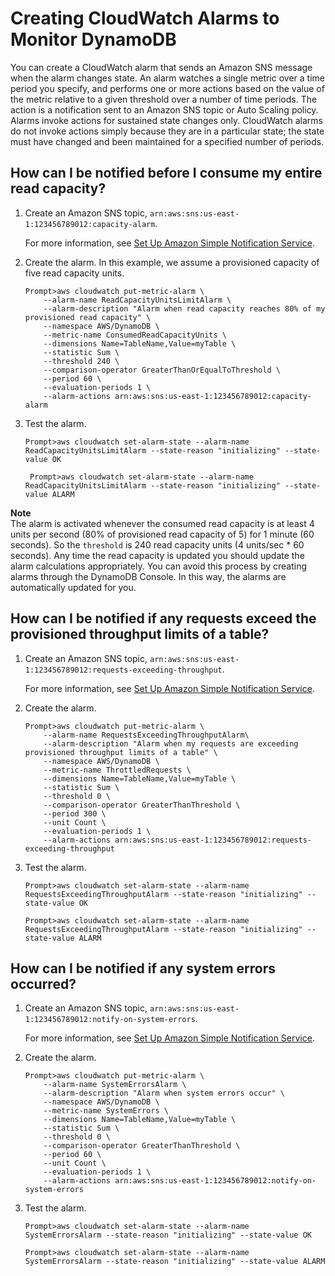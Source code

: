# Creating CloudWatch Alarms to Monitor DynamoDB<a name="creating-alarms"></a>

You can create a CloudWatch alarm that sends an Amazon SNS message when the alarm changes state\. An alarm watches a single metric over a time period you specify, and performs one or more actions based on the value of the metric relative to a given threshold over a number of time periods\. The action is a notification sent to an Amazon SNS topic or Auto Scaling policy\. Alarms invoke actions for sustained state changes only\. CloudWatch alarms do not invoke actions simply because they are in a particular state; the state must have changed and been maintained for a specified number of periods\.

## How can I be notified before I consume my entire read capacity?<a name="notify-reach-capacity"></a>

1. Create an Amazon SNS topic, `arn:aws:sns:us-east-1:123456789012:capacity-alarm`\.

   For more information, see [Set Up Amazon Simple Notification Service](http://docs.aws.amazon.com/AmazonCloudWatch/latest/monitoring/US_SetupSNS.html)\.

1. Create the alarm\. In this example, we assume a provisioned capacity of five read capacity units\.

   ```
   Prompt>aws cloudwatch put-metric-alarm \
       --alarm-name ReadCapacityUnitsLimitAlarm \
       --alarm-description "Alarm when read capacity reaches 80% of my provisioned read capacity" \
       --namespace AWS/DynamoDB \
       --metric-name ConsumedReadCapacityUnits \
       --dimensions Name=TableName,Value=myTable \
       --statistic Sum \
       --threshold 240 \
       --comparison-operator GreaterThanOrEqualToThreshold \
       --period 60 \                           
       --evaluation-periods 1 \
       --alarm-actions arn:aws:sns:us-east-1:123456789012:capacity-alarm
   ```

1. Test the alarm\.

   ```
   Prompt>aws cloudwatch set-alarm-state --alarm-name ReadCapacityUnitsLimitAlarm --state-reason "initializing" --state-value OK
   ```

   ```
    Prompt>aws cloudwatch set-alarm-state --alarm-name ReadCapacityUnitsLimitAlarm --state-reason "initializing" --state-value ALARM
   ```

**Note**  
The alarm is activated whenever the consumed read capacity is at least 4 units per second \(80% of provisioned read capacity of 5\) for 1 minute \(60 seconds\)\. So the `threshold` is 240 read capacity units \(4 units/sec \* 60 seconds\)\. Any time the read capacity is updated you should update the alarm calculations appropriately\. You can avoid this process by creating alarms through the DynamoDB Console\. In this way, the alarms are automatically updated for you\. 

## How can I be notified if any requests exceed the provisioned throughput limits of a table?<a name="notify-exceed-throughput"></a>

1. Create an Amazon SNS topic, `arn:aws:sns:us-east-1:123456789012:requests-exceeding-throughput`\.

   For more information, see [Set Up Amazon Simple Notification Service](http://docs.aws.amazon.com/AmazonCloudWatch/latest/monitoring/US_SetupSNS.html)\.

1. Create the alarm\.

   ```
   Prompt>aws cloudwatch put-metric-alarm \
       --alarm-name RequestsExceedingThroughputAlarm\
       --alarm-description "Alarm when my requests are exceeding provisioned throughput limits of a table" \
       --namespace AWS/DynamoDB \
       --metric-name ThrottledRequests \
       --dimensions Name=TableName,Value=myTable \
       --statistic Sum \
       --threshold 0 \
       --comparison-operator GreaterThanThreshold \
       --period 300 \
       --unit Count \
       --evaluation-periods 1 \
       --alarm-actions arn:aws:sns:us-east-1:123456789012:requests-exceeding-throughput
   ```

1. Test the alarm\.

   ```
   Prompt>aws cloudwatch set-alarm-state --alarm-name RequestsExceedingThroughputAlarm --state-reason "initializing" --state-value OK
   ```

   ```
   Prompt>aws cloudwatch set-alarm-state --alarm-name RequestsExceedingThroughputAlarm --state-reason "initializing" --state-value ALARM
   ```

## How can I be notified if any system errors occurred?<a name="notify-system-errors"></a>

1. Create an Amazon SNS topic, `arn:aws:sns:us-east-1:123456789012:notify-on-system-errors`\.

   For more information, see [Set Up Amazon Simple Notification Service](http://docs.aws.amazon.com/AmazonCloudWatch/latest/monitoring/US_SetupSNS.html)\.

1. Create the alarm\.

   ```
   Prompt>aws cloudwatch put-metric-alarm \
       --alarm-name SystemErrorsAlarm \
       --alarm-description "Alarm when system errors occur" \
       --namespace AWS/DynamoDB \
       --metric-name SystemErrors \
       --dimensions Name=TableName,Value=myTable \
       --statistic Sum \
       --threshold 0 \
       --comparison-operator GreaterThanThreshold \
       --period 60 \
       --unit Count \
       --evaluation-periods 1 \
       --alarm-actions arn:aws:sns:us-east-1:123456789012:notify-on-system-errors
   ```

1. Test the alarm\.

   ```
   Prompt>aws cloudwatch set-alarm-state --alarm-name SystemErrorsAlarm --state-reason "initializing" --state-value OK
   ```

   ```
   Prompt>aws cloudwatch set-alarm-state --alarm-name SystemErrorsAlarm --state-reason "initializing" --state-value ALARM
   ```
